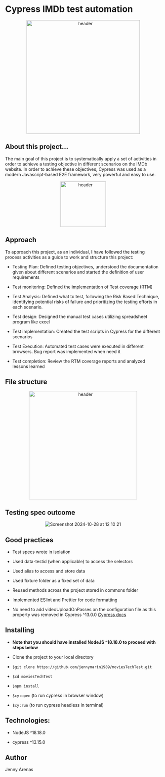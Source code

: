 # Cypress IMDb test automation

<div align="center">
    <img width="367" alt="header" src="https://github.com/user-attachments/assets/e8b11bb0-e0b8-4f35-89a4-3eb5fd8d09be"/>
   
</div>

## About this project...

The main goal of this project is to systematically apply a set of activities in order to achieve a testing objective in different scenarios on the IMDb website. In order to achieve these objectives, Cypress was used as a modern Javascript-based E2E framework, very powerful and easy to use.

<div align="center">
  <img width="147" alt="header" src="https://github.com/user-attachments/assets/64c36959-f2e0-4f67-b6cc-ed2bfc7c8e2d"/>
</div>

## Approach

To approach this project, as an individual, I have followed the testing process activities as a guide to work and structure this project:

- Testing Plan: Defined testing objectives, understood the documentation given about different scenarios and started the definition of user requirements

- Test monitoring: Defined the implementation of Test coverage (RTM)

- Test Analysis: Defined what to test, following the Risk Based Technique, identifying potential risks of failure and prioritizing the testing efforts in each scenario.

- Test design: Designed the manual test cases utilizing spreadsheet program like excel

- Test implementation: Created the test scripts in Cypress for the different scenarios

- Test Execution: Automated test cases were executed in different browsers. Bug report was implemented when need it

- Test completion: Review the RTM coverage reports and analyzed lessons learned

## File structure

<div align="center">
    <img width="350" alt="header" src="https://github.com/user-attachments/assets/1330017f-88ab-46f1-badc-c133681ea15b"/>
</div>

## Testing spec outcome

<div align="center">

![Screenshot 2024-10-28 at 12 10 21](https://github.com/user-attachments/assets/890144db-c6ea-41c8-9540-e38e49ee8254)

</div>

## Good practices

- Test specs wrote in isolation

- Used data-testid (when applicable) to access the selectors

- Used alias to access and store data

- Used fixture folder as a fixed set of data

- Reused methods across the project stored in commons folder

- Implemented ESlint and Prettier for code formatting

- No need to add videoUploadOnPasses on the configuration file as this property was removed in Cypress ^13.0.0 [Cypress docs](https://docs.cypress.io/app/references/changelog#13-0-0)

## Installing

- **Note that you should have installed NodeJS ^18.18.0 to proceed with steps below**

- Clone the project to your local directory

- `$git clone https://github.com/jennymarin1989/moviesTechTest.git`

- `$cd moviesTechTest`

- `$npm install`

- `$cy:open` (to run cypress in browser window)

- `$cy:run` (to run cypress headless in terminal)

## Technologies:

- NodeJS ^18.18.0

- cypress ^13.15.0

## Author

Jenny Arenas
